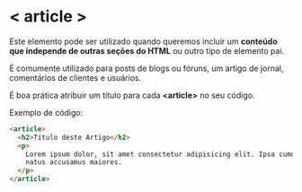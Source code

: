 # < article >

Este elemento pode ser utilizado quando queremos incluir um **conteúdo que independe de outras seções do HTML** ou outro tipo de elemento pai.

É comumente utilizado para posts de blogs ou fóruns, um artigo de jornal, comentários de clientes e usuários.

É boa prática atribuir um título para cada **\<article\>** no seu código.

Exemplo de código:

```html
<article>
  <h2>Título deste Artigo</h2>
  <p>
    Lorem ipsum dolor, sit amet consectetur adipisicing elit. Ipsa cumque rem repellendus error recusandae minus iste ut! Nulla adipisci, non placeat
    natus accusamus maiores.
  </p>
</article>
```
